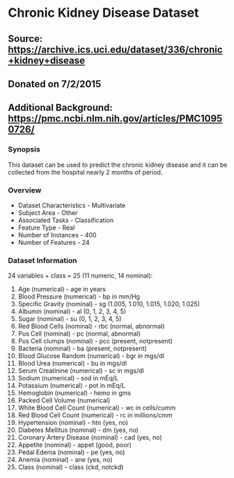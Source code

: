 # Chronic Kidney Disease Dataset

## Source:  https://archive.ics.uci.edu/dataset/336/chronic+kidney+disease

## Donated on 7/2/2015

## Additional Background:  https://pmc.ncbi.nlm.nih.gov/articles/PMC10950726/

### Synopsis

This dataset can be used to predict the chronic kidney disease and it can be collected from the hospital nearly 2 months of period.

### Overview

* Dataset Characteristics - Multivariate
* Subject Area - Other
* Associated Tasks - Classification
* Feature Type - Real
* Number of Instances - 400
* Number of Features - 24

### Dataset Information

24 variables + class = 25 (11 numeric, 14 nominal):

1. Age (numerical) - age in years
2. Blood Pressure (numerical) - bp in mm/Hg
3. Specific Gravity (nominal) - sg (1.005, 1.010, 1.015, 1.020, 1.025)
4. Albumin (nominal) - al (0, 1, 2, 3, 4, 5)
5. Sugar (nominal) - su (0, 1, 2, 3, 4, 5)
6. Red Blood Cells (nominal) - rbc (normal, abnormal)
7. Pus Cell (nominal) - pc (normal, abnormal)
8. Pus Cell clumps (nominal) - pcc (present, notpresent)
9. Bacteria (nominal) - ba (present, notpresent)
10. Blood Glucose Random (numerical) - bgr in mgs/dl
11. Blood Urea (numerical) - bu in mgs/dl
12. Serum Creatinine (numerical) - sc in mgs/dl
13. Sodium (numerical) - sod in mEq/L
14. Potassium (numerical) - pot in mEq/L
15. Hemoglobin (numerical) - hemo in gms
16. Packed  Cell Volume (numerical)
17. White Blood Cell Count (numerical) - wc in cells/cumm
18. Red Blood Cell Count (numerical) - rc in millions/cmm
19. Hypertension (nominal) - htn (yes, no)
20. Diabetes Mellitus (nominal) - dm (yes, no)
21. Coronary Artery Disease (nominal) - cad (yes, no)
22. Appetite (nominal) - appet (good, poor)
23. Pedal Edema (nominal) - pe (yes, no)
24. Anemia (nominal) - ane (yes, no)
25. Class (nominal) - class (ckd, notckd)
